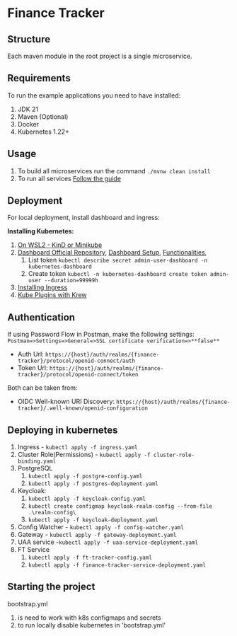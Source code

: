 # Finance Tracker

## Structure 
Each maven module in the root project is a single microservice.

## Requirements
To run the example applications you need to have installed:
1. JDK 21
2. Maven (Optional)
3. Docker
4. Kubernetes 1.22+

## Usage 
1. To build all microservices run the command `./mvnw clean install`
2. To run all services [Follow the guide](#deploying-in-kubernetes)

## Deployment
For local deployment, install dashboard and ingress:

**Installing Kubernetes:**
1. [On WSL2 - KinD or Minikube](https://kubernetes.io/blog/2020/05/21/wsl-docker-kubernetes-on-the-windows-desktop/)
2. [Dashboard Official Repository](https://github.com/kubernetes/dashboard),
   [Dashboard Setup](https://upcloud.com/community/tutorials/deploy-kubernetes-dashboard/),
   [Functionalities](https://www.replex.io/blog/how-to-install-access-and-add-heapster-metrics-to-the-kubernetes-dashboard), 
   1. List token `kubectl describe secret admin-user-dashboard -n kubernetes-dashboard`
   2. Create token `kubectl -n kubernetes-dashboard create token admin-user --duration=99999h`
3. [Installing Ingress](https://kubernetes.github.io/ingress-nginx/deploy/) 
4. [Kube Plugins with Krew](https://krew.sigs.k8s.io/plugins/)

## Authentication
If using Password Flow in Postman, make the following settings:
`Postman=>Settings=>General=>SSL certificate verification=>**false**`

* Auth Url: `https://{host}/auth/realms/{finance-tracker}/protocol/openid-connect/auth`
* Token Url: `https://{host}/auth/realms/{finance-tracker}/protocol/openid-connect/token`

Both can be taken from: 
* OIDC Well-known URI Discovery: `https://{host}/auth/realms/{finance-tracker}/.well-known/openid-configuration`

## Deploying in kubernetes   
1. Ingress - `kubectl apply -f ingress.yaml`
2. Cluster Role(Permissions) - `kubectl apply -f cluster-role-binding.yaml`
3. PostgreSQL
   1. `kubectl apply -f postgre-config.yaml`
   2. `kubectl apply -f postgres-deployment.yaml`
4. Keycloak:
   1. `kubectl apply -f keycloak-config.yaml`
   2. `kubectl create configmap keycloak-realm-config --from-file .\realm-config\`
   3. `kubectl apply -f keycloak-deployment.yaml`
5. Config Watcher - `kubectl apply -f config-watcher.yaml`
6. Gateway - `kubectl apply -f gateway-deployment.yaml`
7. UAA service -`kubectl apply -f uaa-service-deployment.yaml`
8. FT Service
   1. `kubectl apply -f ft-tracker-config.yaml`
   1. `kubectl apply -f finance-tracker-service-deployment.yaml`

## Starting the project
bootstrap.yml 
1. is need to work with k8s configmaps and secrets
2. to run locally disable kubernetes in 'bootstrap.yml'




